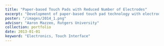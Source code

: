 ```yaml
---
title: "Paper-based Touch Pads with Reduced Number of Electrodes"
excerpt: "Development of paper-based touch pad technology with electrode optimization"
poster: "/images/2014_1.png"
advisor: "Aaron Mazzeo, Rutgers University"
collection: portfolio
date: 2013-01-01
keyword: "Electronics, Touch Interface"
---
```

